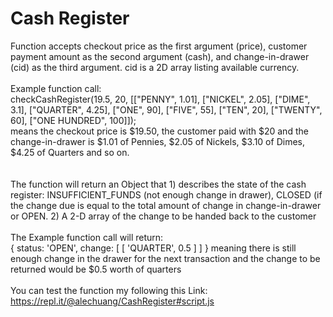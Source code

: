 # Cash Register

Function accepts checkout price as the first argument (price), customer payment amount as the second argument (cash), and change-in-drawer (cid) as the third argument. cid is a 2D array listing available currency. <br><br>
Example function call: <br> checkCashRegister(19.5, 20, [["PENNY", 1.01], ["NICKEL", 2.05], ["DIME", 3.1], ["QUARTER", 4.25], ["ONE", 90], ["FIVE", 55], ["TEN", 20], ["TWENTY", 60], ["ONE HUNDRED", 100]]); <br> means the checkout price is $19.50, the customer paid with $20 and the change-in-drawer is $1.01 of Pennies, $2.05 of Nickels, $3.10 of Dimes, $4.25 of Quarters and so on. <br><br><br>
The function will return an Object that 1) describes the state of the cash register: INSUFFICIENT_FUNDS (not enough change in drawer), CLOSED (if the change due is equal to the total amount of change in change-in-drawer or OPEN. 2) A 2-D array of the change to be handed back to the customer <br><br>
The Example function call will return: <br> { status: 'OPEN', change: [ [ 'QUARTER', 0.5 ] ] } meaning there is still enough change in the drawer for the next transaction and the change to be returned would be $0.5 worth of quarters <br><br>
You can test the function my following this Link: https://repl.it/@alechuang/CashRegister#script.js
